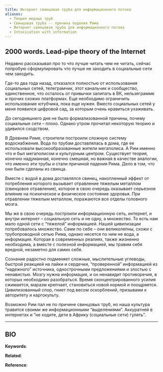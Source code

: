 ```yaml
---
title: Интернет свинцовая труба для информационного потока
aliases:
  - Теория медных труб
  - Свинцовая труба -- причина падения Рима
  - Интернет свинцовая труба для информационного потока
  - Intoxication with information
---
```

## 2000 words. Lead-pipe theory of the Internet
Недавно рассказывал про то что лучше читать чем не читать, сейчас попробую сформулировать что лучше не заходить в социальные сети чем заходить.

Где-то два года назад, отказался полностью от использования социальных сетей, телеграмчик, этот канальчик и сообщество, единственное, что осталось от привычки залипать в ВК, нельзяграмме и прочих схожих платформах. Еще необходимо ограничить использование ютубчика, пока еще нужен. Вместо социальных сетей у меня появился цифровой сад, за которым очень нравиться ухаживать. 

До сегодняшнего дня не было формализованной причины, почему социальные сети – плохо. Однако утром прочитал некоторую теорию и удивился сходством.

В Древнем Риме, строители построили сложную систему водоснабжения. Вода по трубам доставлялась в дома, где ее использовали высокообразованные жители мегаполиса. А Рим именно что и был мегаполисом и культурным центром. Существует теория, конечно надуманная, конечно смешная, но важная в качестве аналогии, что именно эти трубы и стали причиной падения Рима. Дело в том, что они были сделаны из свинца.

Вместе с водой в дома доставлялся свинец, накопленный эффект от потребления которого вызывает отравление тяжелым металлом (свинцовое отравление), которое в свою очередь оказывает серьезное влияние на психическое и физическое состояние здоровья. При отравлении тяжелым металлом, поражаются все отделы головного мозга.

Мы же в свою очередь построили информационную сеть, интернет, и внутри интернет – социальную сеть и не одну, а множество. То есть нам мало одной сети с “тяжелой” информацией. Нашей цивилизации потребовалось множество. Сами по себе – они великолепны, схожи с трубопроводной сетью Рима, однако несется по ним не вода, а информация. Которая в современных реалиях, также жизненно необходима, а вместе с полезной информацией, мы травим себя вредной, незаметно для самих себя.

Сознание радостно подменяет сложные, мыслительные углеводы, быстрой реакцией на лайки и сердечки, “проверенной” информацией из “надежного” источника, однострочными предложениями и злостью с ненавистью. Мозгу нужна информация, и он ненавидит противоречия, в которых необходимо разобраться. Время сконцентрированного усилия сжимается, маразм крепчает, становиться новой нормой и поощряется. Цивилизованный спор, гниет под весом оскорблений, призывами к авторитету и каргокульту.

Возможно Рим пал не по причине свинцовых труб, но наша культура травится своими же информационными “выделениями”. Аккуратней в интернетах и “не ходите, дети в Африку (социальные сети) гулять”.

***
## BIO
**Keywords**:

**Related**:

**Reference**: 